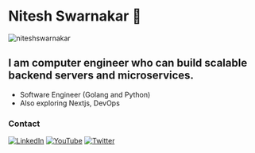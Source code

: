 <!--
**niteshswarnakar/niteshswarnakar** is a ✨ _special_ ✨ repository because its `README.md` (this file) appears on your GitHub profile.

Here are some ideas to get you started:


-->

# Nitesh Swarnakar 👋

<p align="left"> <img src="https://komarev.com/ghpvc/?username=niteshswarnakar&label=Profile%20views&color=0e75b6&style=flat" alt="niteshswarnakar" /> </p>

## I am computer engineer who can build scalable backend servers and microservices.

- Software Engineer (Golang and Python)
- Also exploring Nextjs, DevOps

<h3 align="left">Contact</h3>

[![LinkedIn](https://img.shields.io/badge/-LinkedIn-%230077B5?style=flat&logo=linkedin&logoColor=white)](https://www.linkedin.com/in/nitesh-swarnakar-75411a142/?originalSubdomain=np/)
[![YouTube](https://img.shields.io/badge/-YouTube-%23FF0000?style=flat&logo=youtube&logoColor=white)](https://www.youtube.com/channel/UC1TV12WBhgkRHc7ACXlA0hg)
[![Twitter](https://img.shields.io/badge/-Twitter-%231DA1F2?style=flat&logo=twitter&logoColor=white)](https://twitter.com/NiteshSwarnakar)
